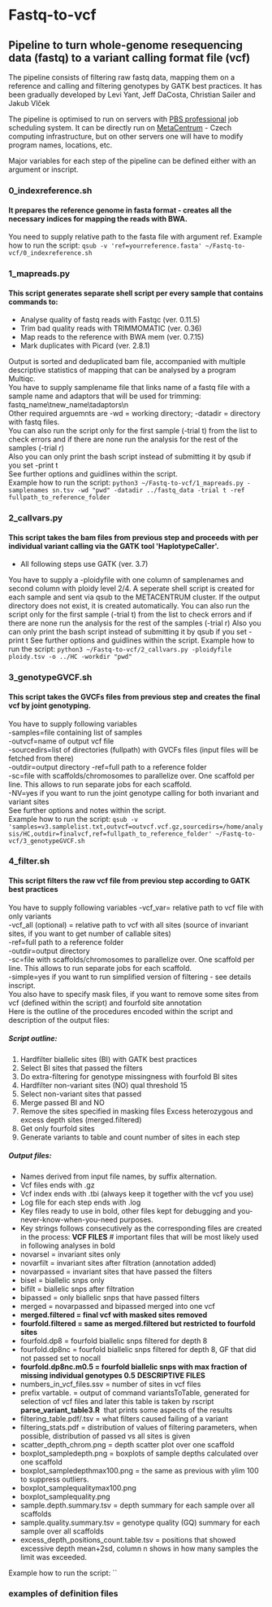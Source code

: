 # Fastq-to-vcf


## Pipeline to turn whole-genome resequencing data (fastq) to a variant calling format file (vcf)

The pipeline consists of filtering raw fastq data, mapping them on a reference and calling and filtering genotypes by GATK best practices.
It has been gradually developed by Levi Yant, Jeff DaCosta, Christian Sailer and Jakub Vlček 

The pipeline is optimised to run on servers with [PBS professional](https://www.altair.com/pbs-works-documentation/) job scheduling system. It can be directly run on [MetaCentrum](https://metavo.metacentrum.cz/en/about/index.html) - Czech computing infrastructure, but on other servers one will have to modify program names, locations, etc.

Major variables for each step of the pipeline can be defined either with an argument or inscript.

### 0_indexreference.sh
#### It prepares the reference genome in fasta format - creates all the necessary indices for mapping the reads with BWA.

You need to supply relative path to the fasta file with argument ref. 
Example how to run the script: `qsub -v 'ref=yourreference.fasta' ~/Fastq-to-vcf/0_indexreference.sh`

### 1_mapreads.py
#### This script generates separate shell script per every sample that contains commands to: 
- Analyse quality of fastq reads with Fastqc (ver. 0.11.5)
- Trim bad quality reads with TRIMMOMATIC (ver. 0.36) 
- Map reads to the reference with BWA mem (ver. 0.7.15)
- Mark duplicates with Picard (ver. 2.8.1)

Output is sorted and deduplicated bam file, accompanied with multiple descriptive statistics of mapping that can be analysed by a program Multiqc.  
You have to supply samplename file that links name of a fastq file with a sample name and adaptors that will be used for trimming: fastq_name\tnew_name\tadaptors\n  
Other required arguemnts are -wd = working directory; -datadir = directory with fastq files.  
You can also run the script only for the first sample (-trial t) from the list to check errors and if there are none run the analysis for the rest of the samples (-trial r)  
Also you can only print the bash script instead of submitting it by qsub if you set -print t  
See further options and guidlines within the script.   
Example how to run the script: `python3 ~/Fastq-to-vcf/1_mapreads.py -samplenames sn.tsv -wd "pwd" -datadir ../fastq_data -trial t -ref fullpath_to_reference_folder`

### 2_callvars.py
#### This script takes the bam files from previous step and proceeds with per individual variant calling via the GATK tool 'HaplotypeCaller'.
- All following steps use GATK (ver. 3.7)
 
You have to supply a -ploidyfile with one column of samplenames and second column with ploidy level 2/4. 
A seperate shell script is created for each sample and sent via qsub to the METACENTRUM cluster. 
If the output directory does not exist, it is created automatically.
You can also run the script only for the first sample (-trial t) from the list to check errors and if there are none run the analysis for the rest of the samples (-trial r)
Also you can only print the bash script instead of submitting it by qsub if you set -print t
See further options and guidlines within the script.
Example how to run the script: `python3 ~/Fastq-to-vcf/2_callvars.py -ploidyfile ploidy.tsv -o ../HC -workdir "pwd"`

### 3_genotypeGVCF.sh
#### This script takes the GVCFs files from previous step and creates the final vcf by joint genotyping.
You have to supply following variables  
-samples=file containing list of samples  
-outvcf=name of output vcf file  
-sourcedirs=list of directories (fullpath) with GVCFs files (input files will be fetched from there)  
-outdir=output directory 
-ref=full path to a reference folder  
-sc=file with scaffolds/chromosomes to parallelize over. One scaffold per line. This allows to run separate jobs for each scaffold.  
-NV=yes if you want to run the joint genotype calling for both invariant and variant sites  
See further options and notes within the script.  
Example how to run the script: `qsub -v 'samples=v3.samplelist.txt,outvcf=outvcf.vcf.gz,sourcedirs=/home/analysis/HC,outdir=finalvcf,ref=fullpath_to_reference_folder' ~/Fastq-to-vcf/3_genotypeGVCF.sh`

### 4_filter.sh
#### This script filters the raw vcf file from previou step according to GATK best practices
You have to supply following variables
-vcf_var= relative path to vcf file with only variants  
-vcf_all (optional) = relative path to vcf with all sites (source of invariant sites, if you want to get number of callable sites)  
-ref=full path to a reference folder  
-outdir=output directory  
-sc=file with scaffolds/chromosomes to parallelize over. One scaffold per line. This allows to run separate jobs for each scaffold.  
-simple=yes if you want to run simplified version of filtering - see details inscript.  
You also have to specify mask files, if you want to remove some sites from vcf (defined within the script) and fourfold site annotation  
Here is the outline of the procedures encoded within the script and description of the output files:  
##### Script outline:
1. Hardfilter biallelic sites (BI) with GATK best practices 
2. Select BI sites that passed the filters
3. Do extra-filtering for genotype missingness with fourfold BI sites
4. Hardfilter non-variant sites (NO) qual threshold 15
5. Select non-variant sites that passed
6. Merge passed BI and NO 
7. Remove the sites specified in masking files Excess heterozygous and excess depth sites (merged.filtered)
8. Get only fourfold sites 
9. Generate variants to table and count number of sites in each step
##### Output files:
- Names derived from input file names, by suffix alternation.
- Vcf files ends with .gz
- Vcf index ends with .tbi (always keep it together with the vcf you use)
- Log file for each step ends with .log
- Key files ready to use in bold, other files kept for debugging and you-never-know-when-you-need purposes.
- Key strings follows consecutively as the corresponding files are created in the process:
**VCF FILES** # important files that will be most likely used in following analyses in bold
- novarsel = invariant sites only
- novarfilt = invariant sites after filtration (annotation added)
- novarpassed = invariant sites that have passed the filters
- bisel = biallelic snps only
- bifilt = biallelic snps after filtration
- bipassed = only biallelic snps that have passed filters
- merged = novarpassed and bipassed merged into one vcf 
- **merged.filtered = final vcf with masked sites removed**
- **fourfold.filtered = same as merged.filtered but restricted to fourfold sites**
- fourfold.dp8 = fourfold biallelic snps filtered for depth 8
- fourfold.dp8nc = fourfold biallelic snps filtered for depth 8, GF that did not passed set to nocall
- **fourfold.dp8nc.m0.5 = fourfold biallelic snps with max fraction of missing individual genotypes 0.5**
**DESCRIPTIVE FILES**
- numbers_in_vcf_files.ssv = number of sites in vcf files
- prefix vartable. = output of command variantsToTable, generated for selection of vcf files and later this table is taken by rscript **parse_variant_table3.R**  that prints some aspects of the results
- filtering_table.pdf/.tsv = what filters caused failing of a variant
- filtering_stats.pdf = distribution of values of filtering parameters, when possible, distribution of passed vs all sites is given
- scatter_depth_chrom.png = depth scatter plot over one scaffold
- boxplot_sampledepth.png = boxplots of sample depths calculated over one scaffold
- boxplot_sampledepthmax100.png = the same as previous with ylim 100 to suppress outliers.
- boxplot_samplequalitymax100.png
- boxplot_samplequality.png
- sample.depth.summary.tsv = depth summary for each sample over all scaffolds
- sample.quality.summary.tsv = genotype quality (GQ) summary for each sample over all scaffolds
- excess_depth_positions_count.table.tsv = positions that showed excessive depth mean+2sd, column n shows in how many samples the limit was exceeded.

Example how to run the script: ``

### examples of definition files
 
